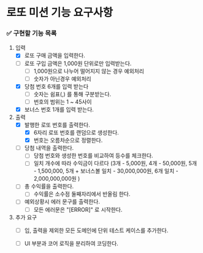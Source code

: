 # 로또 미션 기능 요구사항


### ✅ 구현할 기능 목록
1) 입력
    - [x] 로또 구매 금액을 입력한다.
    - [ ] 로또 구입 금액은 1,000원 단위로만 입력받는다.
        - [ ] 1,000원으로 나누어 떨어지지 않는 경우 예외처리
        - [ ] 숫자가 아닌경우 예외처리
    - [x] 당첨 번호 6개를 입력 받는다
        - [ ] 숫자는 쉼표(,) 를 통해 구분받는다.
        - [ ] 번호의 범위는 1 ~ 45사이
    - [x] 보너스 번호 1개를 입력 받는다.

3) 출력 
   - [x] 발행한 로또 번호를 출력한다.
     - [x] 6자리 로또 번호를 랜덤으로 생성한다.
     - [x] 번호는 오름차순으로 정렬한다.
   - [ ] 당첨 내역을 출력한다.
       - [ ] 당첨 번호와 생성한 번호를 비교하여 등수를 체크한다.
       - [ ] 일치 개수에 따라 수익금이 다르다 (3개 - 5,000원, 4개 - 50,000원, 5개 - 1,500,000, 5개 + 보너스볼 일치 - 30,000,000원, 6개 일치 - 2,000,000,000원 )
   - [ ] 총 수익률을 출력한다.
       - [ ] 수익률은 소수점 둘째자리에서 반올림 한다.
   - [ ] 예외상황시 에러 문구를 출력한다.
       - [ ] 모든 에러문은 "[ERROR]" 로 시작한다.

4) 추가 요구
   - [ ] 입, 출력을 제외한 모든 도메인에 단위 테스트 케이스를 추가한다.
   - [ ] UI 부분과 코어 로직을 분리하여 코딩한다.

